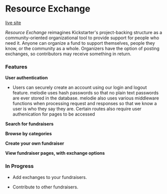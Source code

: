 # Resource Exchange

[live site](https://resource-exchange-app.herokuapp.com/)

*Resource Exchange* reimagines Kickstarter's project-backing structure as a community-oriented organizational tool to provide support for people who need it. Anyone can organize a fund to support themselves, people they know, or the community as a whole. Organizers have the option of posting exchanges, so contributors may receive something in return.

### Features

__User authentication__
* Users can securely create an account using our login and logout feature. melodie uses hash passwords so that no plain text passwords are ever stored in the database. melodie also uses various middleware functions when processing request and responses so that we know a user is who they say they are. Certain routes also require user authenication for pages to be accessed

__Search for fundraisers__

__Browse by categories__

__Create your own fundraiser__

__View fundraiser pages, with exchange options__

### In Progress

* Add exchanges to your fundraisers.

* Contribute to other fundraisers.
